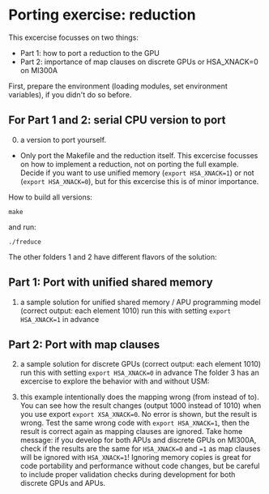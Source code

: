 # Porting exercise: reduction

This excercise focusses on two things:
- Part 1: how to port a reduction to the GPU
- Part 2: importance of map clauses on discrete GPUs or HSA_XNACK=0 on MI300A
  
First, prepare the environment (loading modules, set environment variables), if you didn't do so before.
## For Part 1 and 2: serial CPU version to port
0) a version to port yourself. 
- Only port the Makefile and the reduction itself.
This excercise focusses on how to implement a reduction, not on porting the full example. Decide if you want to use unified memory (```export HSA_XNACK=1```) or not (```export HSA_XNACK=0```), but for this excercise this is of minor importance.

How to build all versions:
```
make
```
and run:
```
./freduce
```
The other folders 1 and 2 have different flavors of the solution:
## Part 1: Port with unified shared memory
1) a sample solution for unified shared memory / APU programming model (correct output: each element 1010)  run this with setting ```export HSA_XNACK=1``` in advance
## Part 2: Port with map clauses
2) a sample solution for discrete GPUs (correct output: each element 1010) run this with setting ```export HSA_XNACK=0``` in advance
The folder 3 has an excercise to explore the behavior with and without USM:

3) this example intentionally does the mapping wrong (from instead of to). You can see how the result changes (output 1000 instead of 1010) when you use export ```export XSA_XNACK=0```. No error is shown, but the result is wrong. 
Test the same wrong code with ```export HSA_XNACK=1```, then the result is correct again as mapping clauses are ignored.
Take home message: if you develop for both APUs and discrete GPUs on MI300A, check if the results are the same for ```HSA_XNACK=0``` and ```=1``` as map clauses will be ignored with ```HSA_XNACK=1```! Ignoring memory copies is great for code portability and performance without code changes, but be careful to include proper validation checks during development for both discrete GPUs and APUs.
